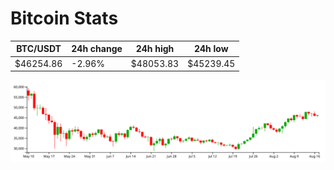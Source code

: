 # Bitcoin Stats

BTC/USDT|24h change|24h high|24h low|
|---|---|---|---|
|$46254.86|-2.96%|$48053.83|$45239.45|

<img src="./chart.svg">
